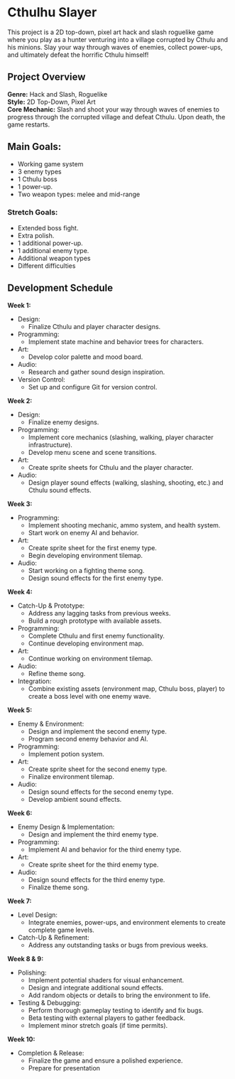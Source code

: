 # Cthulhu Slayer
This project is a 2D top-down, pixel art hack and slash roguelike game where you play as a 
hunter venturing into a village corrupted by Cthulu and his minions. Slay your way through 
waves of enemies, collect power-ups, and ultimately defeat the horrific Cthulu himself!

## Project Overview
**Genre:** Hack and Slash, Roguelike <br>
**Style:** 2D Top-Down, Pixel Art<br>
**Core Mechanic:** Slash and shoot your way through waves of enemies to progress through the
corrupted village and defeat Cthulu. Upon death, the game restarts.

## Main Goals:
- Working game system 
- 3 enemy types
- 1 Cthulu boss
- 1 power-up.
- Two weapon types: melee and mid-range

### Stretch Goals:
- Extended boss fight.
- Extra polish.
- 1 additional power-up.
- 1 additional enemy type.
- Additional weapon types
- Different difficulties 

## Development Schedule

**Week 1:**
- Design:
	- Finalize Cthulu and player character designs.
- Programming:
	- Implement state machine and behavior trees for characters.
- Art:
	- Develop color palette and mood board.
- Audio:
	- Research and gather sound design inspiration.
- Version Control:
	- Set up and configure Git for version control.

**Week 2:**
- Design:
	- Finalize enemy designs.
- Programming:
	- Implement core mechanics (slashing, walking, player character infrastructure).
	- Develop menu scene and scene transitions.
- Art:
	- Create sprite sheets for Cthulu and the player character.
- Audio:
	- Design player sound effects (walking, slashing, shooting, etc.) and Cthulu sound effects.

**Week 3:**
- Programming:
	- Implement shooting mechanic, ammo system, and health system.
	- Start work on enemy AI and behavior.
- Art:
	- Create sprite sheet for the first enemy type.
	- Begin developing environment tilemap.
- Audio:
	- Start working on a fighting theme song.
	- Design sound effects for the first enemy type.

**Week 4:**
- Catch-Up & Prototype:
	- Address any lagging tasks from previous weeks.
	- Build a rough prototype with available assets.
- Programming:
	- Complete Cthulu and first enemy functionality.
	- Continue developing environment map.
- Art:
	- Continue working on environment tilemap.
- Audio:
	- Refine theme song.
- Integration:
	- Combine existing assets (environment map, Cthulu boss, player) to create a boss level with one enemy wave.

**Week 5:**
- Enemy & Environment:
	- Design and implement the second enemy type.
	- Program second enemy behavior and AI.
- Programming:
	- Implement potion system.
- Art:
	- Create sprite sheet for the second enemy type.
	- Finalize environment tilemap.
- Audio:
	- Design sound effects for the second enemy type.
	- Develop ambient sound effects.

**Week 6:**
- Enemy Design & Implementation:
	- Design and implement the third enemy type.
- Programming:
	- Implement AI and behavior for the third enemy type.
- Art:
	- Create sprite sheet for the third enemy type.
- Audio:
	- Design sound effects for the third enemy type.
	- Finalize theme song.

**Week 7:**
- Level Design:
	- Integrate enemies, power-ups, and environment elements to create complete game levels.
- Catch-Up & Refinement:
	- Address any outstanding tasks or bugs from previous weeks.

**Week 8 & 9:**
- Polishing:
	- Implement potential shaders for visual enhancement.
	- Design and integrate additional sound effects.
	- Add random objects or details to bring the environment to life.
- Testing & Debugging:
	- Perform thorough gameplay testing to identify and fix bugs.
	- Beta testing with external players to gather feedback.
	- Implement minor stretch goals (if time permits).

**Week 10:**
- Completion & Release:
	- Finalize the game and ensure a polished experience.
	- Prepare for presentation

